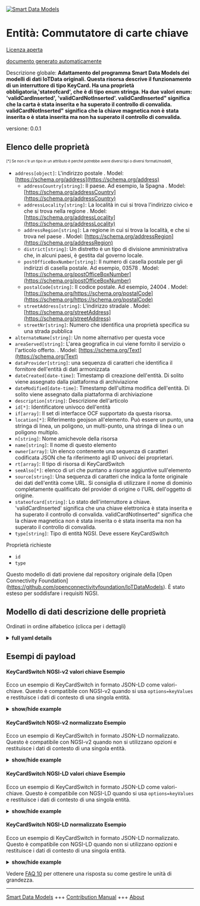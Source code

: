 <!-- 10-Header -->    
[![Smart Data Models](https://smartdatamodels.org/wp-content/uploads/2022/01/SmartDataModels_logo.png "Logo")](https://smartdatamodels.org)    
Entità: Commutatore di carte chiave    
===================================<!-- /10-Header -->    
<!-- 15-License -->    
[Licenza aperta](https://github.com/smart-data-models//dataModel.OCF/blob/master/KeyCardSwitch/LICENSE.md)    
[documento generato automaticamente](https://docs.google.com/presentation/d/e/2PACX-1vTs-Ng5dIAwkg91oTTUdt8ua7woBXhPnwavZ0FxgR8BsAI_Ek3C5q97Nd94HS8KhP-r_quD4H0fgyt3/pub?start=false&loop=false&delayms=3000#slide=id.gb715ace035_0_60)    
<!-- /15-License -->    
<!-- 20-Description -->    
Descrizione globale: **Adattamento del programma Smart Data Models dei modelli di dati IoTData originali. Questa risorsa descrive il funzionamento di un interruttore di tipo KeyCard. Ha una proprietà obbligatoria,'stateofcard', che è di tipo enum stringa. Ha due valori enum: 'validCardInserted', 'validCardNotInserted'. validCardInserted" significa che la carta è stata inserita e ha superato il controllo di convalida. validCardNotInserted" significa che la chiave magnetica non è stata inserita o è stata inserita ma non ha superato il controllo di convalida.**    
versione: 0.0.1    
<!-- /20-Description -->    
<!-- 30-PropertiesList -->    
## Elenco delle proprietà    
<sup><sub>[*] Se non c'è un tipo in un attributo è perché potrebbe avere diversi tipi o diversi formati/modelli</sub></sup>.    
- `address[object]`: L'indirizzo postale  . Model: [https://schema.org/address](https://schema.org/address)	- `addressCountry[string]`: Il paese. Ad esempio, la Spagna  . Model: [https://schema.org/addressCountry](https://schema.org/addressCountry)    
	- `addressLocality[string]`: La località in cui si trova l'indirizzo civico e che si trova nella regione  . Model: [https://schema.org/addressLocality](https://schema.org/addressLocality)    
	- `addressRegion[string]`: La regione in cui si trova la località, e che si trova nel paese  . Model: [https://schema.org/addressRegion](https://schema.org/addressRegion)    
	- `district[string]`: Un distretto è un tipo di divisione amministrativa che, in alcuni paesi, è gestita dal governo locale.      
	- `postOfficeBoxNumber[string]`: Il numero di casella postale per gli indirizzi di casella postale. Ad esempio, 03578  . Model: [https://schema.org/postOfficeBoxNumber](https://schema.org/postOfficeBoxNumber)    
	- `postalCode[string]`: Il codice postale. Ad esempio, 24004  . Model: [https://schema.org/https://schema.org/postalCode](https://schema.org/https://schema.org/postalCode)    
	- `streetAddress[string]`: L'indirizzo stradale  . Model: [https://schema.org/streetAddress](https://schema.org/streetAddress)    
	- `streetNr[string]`: Numero che identifica una proprietà specifica su una strada pubblica      
- `alternateName[string]`: Un nome alternativo per questa voce  - `areaServed[string]`: L'area geografica in cui viene fornito il servizio o l'articolo offerto.  . Model: [https://schema.org/Text](https://schema.org/Text)- `dataProvider[string]`: una sequenza di caratteri che identifica il fornitore dell'entità di dati armonizzata  - `dateCreated[date-time]`: Timestamp di creazione dell'entità. Di solito viene assegnato dalla piattaforma di archiviazione  - `dateModified[date-time]`: Timestamp dell'ultima modifica dell'entità. Di solito viene assegnato dalla piattaforma di archiviazione  - `description[string]`: Descrizione dell'articolo  - `id[*]`: Identificatore univoco dell'entità  - `if[array]`: Il set di interfacce OCF supportato da questa risorsa.  - `location[*]`: Riferimento geojson all'elemento. Può essere un punto, una stringa di linea, un poligono, un multi-punto, una stringa di linea o un poligono multiplo.  - `n[string]`: Nome amichevole della risorsa  - `name[string]`: Il nome di questo elemento  - `owner[array]`: Un elenco contenente una sequenza di caratteri codificata JSON che fa riferimento agli ID univoci dei proprietari.  - `rt[array]`: Il tipo di risorsa di KeyCardSwitch  - `seeAlso[*]`: elenco di uri che puntano a risorse aggiuntive sull'elemento  - `source[string]`: Una sequenza di caratteri che indica la fonte originale dei dati dell'entità come URL. Si consiglia di utilizzare il nome di dominio completamente qualificato del provider di origine o l'URL dell'oggetto di origine.  - `stateofcard[string]`: Lo stato dell'interruttore a chiave. 'validCardInserted' significa che una chiave elettronica è stata inserita e ha superato il controllo di convalida. validCardNotInserted" significa che la chiave magnetica non è stata inserita o è stata inserita ma non ha superato il controllo di convalida.  - `type[string]`: Tipo di entità NGSI. Deve essere KeyCardSwitch  <!-- /30-PropertiesList -->    
<!-- 35-RequiredProperties -->    
Proprietà richieste    
- `id`  - `type`  <!-- /35-RequiredProperties -->    
<!-- 40-RequiredProperties -->    
Questo modello di dati proviene dal repository originale della [Open Connectivity Foundation] (https://github.com/openconnectivityfoundation/IoTDataModels). È stato esteso per soddisfare i requisiti NGSI.    
<!-- /40-RequiredProperties -->    
<!-- 50-DataModelHeader -->    
## Modello di dati descrizione delle proprietà    
Ordinati in ordine alfabetico (clicca per i dettagli)    
<!-- /50-DataModelHeader -->    
<!-- 60-ModelYaml -->    
<details><summary><strong>full yaml details</strong></summary>      
```yaml    
KeyCardSwitch:      
  description: 'Smart Data Models Program adaptation of the original IoTData data Models. This Resource describes the operation of a KeyCard style switch. It has one mandatory Property,''stateofcard'', which is a string enum type. It has two enum values: ''validCardInserted'', ''validCardNotInserted''. ''validCardInserted'' means that a keycard was inserted and passed validation check. ''validCardNotInserted'' means that a keycard is not inserted or it was inserted but failed to pass validation check.'      
  properties:      
    address:      
      description: The mailing address      
      properties:      
        addressCountry:      
          description: 'The country. For example, Spain'      
          type: string      
          x-ngsi:      
            model: https://schema.org/addressCountry      
            type: Property      
        addressLocality:      
          description: 'The locality in which the street address is, and which is in the region'      
          type: string      
          x-ngsi:      
            model: https://schema.org/addressLocality      
            type: Property      
        addressRegion:      
          description: 'The region in which the locality is, and which is in the country'      
          type: string      
          x-ngsi:      
            model: https://schema.org/addressRegion      
            type: Property      
        district:      
          description: 'A district is a type of administrative division that, in some countries, is managed by the local government'      
          type: string      
          x-ngsi:      
            type: Property      
        postOfficeBoxNumber:      
          description: 'The post office box number for PO box addresses. For example, 03578'      
          type: string      
          x-ngsi:      
            model: https://schema.org/postOfficeBoxNumber      
            type: Property      
        postalCode:      
          description: 'The postal code. For example, 24004'      
          type: string      
          x-ngsi:      
            model: https://schema.org/https://schema.org/postalCode      
            type: Property      
        streetAddress:      
          description: The street address      
          type: string      
          x-ngsi:      
            model: https://schema.org/streetAddress      
            type: Property      
        streetNr:      
          description: Number identifying a specific property on a public street      
          type: string      
          x-ngsi:      
            type: Property      
      type: object      
      x-ngsi:      
        model: https://schema.org/address      
        type: Property      
    alternateName:      
      description: An alternative name for this item      
      type: string      
      x-ngsi:      
        type: Property      
    areaServed:      
      description: The geographic area where a service or offered item is provided      
      type: string      
      x-ngsi:      
        model: https://schema.org/Text      
        type: Property      
    dataProvider:      
      description: A sequence of characters identifying the provider of the harmonised data entity      
      type: string      
      x-ngsi:      
        type: Property      
    dateCreated:      
      description: Entity creation timestamp. This will usually be allocated by the storage platform      
      format: date-time      
      type: string      
      x-ngsi:      
        type: Property      
    dateModified:      
      description: Timestamp of the last modification of the entity. This will usually be allocated by the storage platform      
      format: date-time      
      type: string      
      x-ngsi:      
        type: Property      
    description:      
      description: A description of this item      
      type: string      
      x-ngsi:      
        type: Property      
    id:      
      anyOf:      
        - description: Identifier format of any NGSI entity      
          maxLength: 256      
          minLength: 1      
          pattern: ^[\w\-\.\{\}\$\+\*\[\]`|~^@!,:\\]+$      
          type: string      
          x-ngsi:      
            type: Property      
        - description: Identifier format of any NGSI entity      
          format: uri      
          type: string      
          x-ngsi:      
            type: Property      
      description: Unique identifier of the entity      
      x-ngsi:      
        type: Property      
    if:      
      description: The OCF Interface set supported by this Resource.      
      items:      
        enum:      
          - oic.if.s      
          - oic.if.baseline      
        type: string      
      minItems: 2      
      readOnly: true      
      type: array      
      uniqueItems: true      
      x-ngsi:      
        type: Property      
    location:      
      description: 'Geojson reference to the item. It can be Point, LineString, Polygon, MultiPoint, MultiLineString or MultiPolygon'      
      oneOf:      
        - description: Geojson reference to the item. Point      
          properties:      
            bbox:      
              items:      
                type: number      
              minItems: 4      
              type: array      
            coordinates:      
              items:      
                type: number      
              minItems: 2      
              type: array      
            type:      
              enum:      
                - Point      
              type: string      
          required:      
            - type      
            - coordinates      
          title: GeoJSON Point      
          type: object      
          x-ngsi:      
            type: GeoProperty      
        - description: Geojson reference to the item. LineString      
          properties:      
            bbox:      
              items:      
                type: number      
              minItems: 4      
              type: array      
            coordinates:      
              items:      
                items:      
                  type: number      
                minItems: 2      
                type: array      
              minItems: 2      
              type: array      
            type:      
              enum:      
                - LineString      
              type: string      
          required:      
            - type      
            - coordinates      
          title: GeoJSON LineString      
          type: object      
          x-ngsi:      
            type: GeoProperty      
        - description: Geojson reference to the item. Polygon      
          properties:      
            bbox:      
              items:      
                type: number      
              minItems: 4      
              type: array      
            coordinates:      
              items:      
                items:      
                  items:      
                    type: number      
                  minItems: 2      
                  type: array      
                minItems: 4      
                type: array      
              type: array      
            type:      
              enum:      
                - Polygon      
              type: string      
          required:      
            - type      
            - coordinates      
          title: GeoJSON Polygon      
          type: object      
          x-ngsi:      
            type: GeoProperty      
        - description: Geojson reference to the item. MultiPoint      
          properties:      
            bbox:      
              items:      
                type: number      
              minItems: 4      
              type: array      
            coordinates:      
              items:      
                items:      
                  type: number      
                minItems: 2      
                type: array      
              type: array      
            type:      
              enum:      
                - MultiPoint      
              type: string      
          required:      
            - type      
            - coordinates      
          title: GeoJSON MultiPoint      
          type: object      
          x-ngsi:      
            type: GeoProperty      
        - description: Geojson reference to the item. MultiLineString      
          properties:      
            bbox:      
              items:      
                type: number      
              minItems: 4      
              type: array      
            coordinates:      
              items:      
                items:      
                  items:      
                    type: number      
                  minItems: 2      
                  type: array      
                minItems: 2      
                type: array      
              type: array      
            type:      
              enum:      
                - MultiLineString      
              type: string      
          required:      
            - type      
            - coordinates      
          title: GeoJSON MultiLineString      
          type: object      
          x-ngsi:      
            type: GeoProperty      
        - description: Geojson reference to the item. MultiLineString      
          properties:      
            bbox:      
              items:      
                type: number      
              minItems: 4      
              type: array      
            coordinates:      
              items:      
                items:      
                  items:      
                    items:      
                      type: number      
                    minItems: 2      
                    type: array      
                  minItems: 4      
                  type: array      
                type: array      
              type: array      
            type:      
              enum:      
                - MultiPolygon      
              type: string      
          required:      
            - type      
            - coordinates      
          title: GeoJSON MultiPolygon      
          type: object      
          x-ngsi:      
            type: GeoProperty      
      x-ngsi:      
        type: GeoProperty      
    n:      
      description: Friendly name of the Resource      
      maxLength: 64      
      readOnly: true      
      type: string      
      x-ngsi:      
        type: Property      
    name:      
      description: The name of this item      
      type: string      
      x-ngsi:      
        type: Property      
    owner:      
      description: A List containing a JSON encoded sequence of characters referencing the unique Ids of the owner(s)      
      items:      
        anyOf:      
          - description: Identifier format of any NGSI entity      
            maxLength: 256      
            minLength: 1      
            pattern: ^[\w\-\.\{\}\$\+\*\[\]`|~^@!,:\\]+$      
            type: string      
            x-ngsi:      
              type: Property      
          - description: Identifier format of any NGSI entity      
            format: uri      
            type: string      
            x-ngsi:      
              type: Property      
        description: Unique identifier of the entity      
        x-ngsi:      
          type: Property      
      type: array      
      x-ngsi:      
        type: Property      
    rt:      
      description: The Resource Type of KeyCardSwitch      
      items:      
        enum:      
          - oic.r.keycardswitch      
        maxLength: 64      
        type: string      
      minItems: 1      
      readOnly: true      
      type: array      
      uniqueItems: true      
      x-ngsi:      
        type: Property      
    seeAlso:      
      description: list of uri pointing to additional resources about the item      
      oneOf:      
        - items:      
            format: uri      
            type: string      
          minItems: 1      
          type: array      
        - format: uri      
          type: string      
      x-ngsi:      
        type: Property      
    source:      
      description: 'A sequence of characters giving the original source of the entity data as a URL. Recommended to be the fully qualified domain name of the source provider, or the URL to the source object'      
      type: string      
      x-ngsi:      
        type: Property      
    stateofcard:      
      description: The status of the keycardswitch. 'validCardInserted' means that a keycard was inserted and passed validation check. 'validCardNotInserted' means that a keycard is not inserted or it was inserted but failed to pass validation check.      
      enum:      
        - validCardInserted      
        - validCardNotInserted      
      readOnly: true      
      type: string      
      x-ngsi:      
        type: Property      
    type:      
      description: NGSI entity type. It has to be KeyCardSwitch      
      enum:      
        - KeyCardSwitch      
      type: string      
      x-ngsi:      
        type: Property      
  required:      
    - id      
    - type      
  type: object      
  x-derived-from: https://github.com/OpenInterConnect/IoTDataModels/blob/master/KeyCardSwitchResURI.swagger.json      
  x-disclaimer: 'Redistribution and use in source and binary forms, with or without modification, are permitted  provided that the license conditions are met. Copyleft (c) 2022 Contributors to Smart Data Models Program'      
  x-license-url: https://github.com/smart-data-models/dataModel.OCF/blob/master/KeyCardSwitch/LICENSE.md      
  x-model-schema: https://smart-data-models.github.io/dataModel.IoTDataModels/KeyCardSwitch/schema.json      
  x-model-tags: OCF      
  x-version: 0.0.1      
```    
</details>      
<!-- /60-ModelYaml -->    
<!-- 70-MiddleNotes -->    
<!-- /70-MiddleNotes -->    
<!-- 80-Examples -->    
## Esempi di payload    
#### KeyCardSwitch NGSI-v2 valori chiave Esempio    
Ecco un esempio di KeyCardSwitch in formato JSON-LD come valori-chiave. Questo è compatibile con NGSI-v2 quando si usa `options=keyValues` e restituisce i dati di contesto di una singola entità.    
<details><summary><strong>show/hide example</strong></summary>      
```json  
{  
  "id": "urn:ngsi-ld:KeyCardSwitch:id:EICU:62882679",  
  "dateCreated": "1984-05-02T03:57:17Z",  
  "dateModified": "1990-10-10T17:17:22Z",  
  "source": "Early generation once couple whom would. Item toni",  
  "name": "Institution game o",  
  "alternateName": "Special say hundred ",  
  "description": "Go own involve region candidate there go. Provide finish card thousand. Why raise second pick thus.",  
  "dataProvider": "Total big nation couple writer picture voice. Easy charge centur",  
  "owner": [  
    "urn:ngsi-ld:KeyCardSwitch:items:MQFE:06102243",  
    "urn:ngsi-ld:KeyCardSwitch:items:JYJG:56880066"  
  ],  
  "seeAlso": [  
    "urn:ngsi-ld:KeyCardSwitch:items:QFUB:66511170"  
  ],  
  "location": {  
    "type": "Point",  
    "coordinates": [  
      79.4951555,  
      -149.538487  
    ]  
  },  
  "address": {  
    "streetAddress": "View ball rock subject those decide bring. Number ok line use door.",  
    "addressLocality": "Deep relationship about fight mind. Really wall today cause position.",  
    "addressRegion": "Do authority religious college director thought. Hear air nat",  
    "addressCountry": "Enough accept nearly sport hotel. Know child away en",  
    "postalCode": "Near huge black. Would issue he need.",  
    "postOfficeBoxNumber": "S",  
    "streetNr": "System plan tax point analysis reduce. Individual stand work",  
    "district": "Writer share reduce child form. Growth smile clear information nothing heavy sport. Figure method church southern attorney fish."  
  },  
  "areaServed": "Campaign paper seven. List former movement throughout all red act.",  
  "rt": [  
    "oic.r.keycardswitch"  
  ],  
  "stateofcard": "validCardInserted",  
  "n": "Use su",  
  "if": [  
    "oic.if.baseline",  
    "oic.if.s"  
  ],  
  "type": "KeyCardSwitch"  
}  
```  
</details>    
#### KeyCardSwitch NGSI-v2 normalizzato Esempio    
Ecco un esempio di KeyCardSwitch in formato JSON-LD normalizzato. Questo è compatibile con NGSI-v2 quando non si utilizzano opzioni e restituisce i dati di contesto di una singola entità.    
<details><summary><strong>show/hide example</strong></summary>      
```json  
{  
  "id": "urn:ngsi-ld:KeyCardSwitch:id:EICU:62882679",  
  "dateCreated": {  
    "type": "DateTime",  
    "value": "1984-05-02T03:57:17Z"  
  },  
  "dateModified": {  
    "type": "DateTime",  
    "value": "1990-10-10T17:17:22Z"  
  },  
  "source": {  
    "type": "Text",  
    "value": "Early generation once couple whom would. Item toni"  
  },  
  "name": {  
    "type": "Text",  
    "value": "Institution game o"  
  },  
  "alternateName": {  
    "type": "Text",  
    "value": "Special say hundred "  
  },  
  "description": {  
    "type": "Text",  
    "value": "Go own involve region candidate there go. Provide finish card thousand. Why raise second pick thus."  
  },  
  "dataProvider": {  
    "type": "Text",  
    "value": "Total big nation couple writer picture voice. Easy charge centur"  
  },  
  "owner": {  
    "type": "StructuredValue",  
    "value": [  
      "urn:ngsi-ld:KeyCardSwitch:items:MQFE:06102243",  
      "urn:ngsi-ld:KeyCardSwitch:items:JYJG:56880066"  
    ]  
  },  
  "seeAlso": {  
    "type": "StructuredValue",  
    "value": [  
      "urn:ngsi-ld:KeyCardSwitch:items:QFUB:66511170"  
    ]  
  },  
  "location": {  
    "type": "geo:json",  
    "value": {  
      "type": "Point",  
      "coordinates": [  
        79.4951555,  
        -149.538487  
      ]  
    }  
  },  
  "address": {  
    "type": "StructuredValue",  
    "value": {  
      "streetAddress": "View ball rock subject those decide bring. Number ok line use door.",  
      "addressLocality": "Deep relationship about fight mind. Really wall today cause position.",  
      "addressRegion": "Do authority religious college director thought. Hear air nat",  
      "addressCountry": "Enough accept nearly sport hotel. Know child away en",  
      "postalCode": "Near huge black. Would issue he need.",  
      "postOfficeBoxNumber": "S",  
      "streetNr": "System plan tax point analysis reduce. Individual stand work",  
      "district": "Writer share reduce child form. Growth smile clear information nothing heavy sport. Figure method church southern attorney fish."  
    }  
  },  
  "areaServed": {  
    "type": "Text",  
    "value": "Campaign paper seven. List former movement throughout all red act."  
  },  
  "rt": {  
    "type": "StructuredValue",  
    "value": [  
      "oic.r.keycardswitch"  
    ]  
  },  
  "stateofcard": {  
    "type": "Text",  
    "value": "validCardInserted"  
  },  
  "n": {  
    "type": "Text",  
    "value": "Use su"  
  },  
  "if": {  
    "type": "StructuredValue",  
    "value": [  
      "oic.if.baseline",  
      "oic.if.s"  
    ]  
  },  
  "type": "KeyCardSwitch"  
}  
```  
</details>    
#### KeyCardSwitch NGSI-LD valori chiave Esempio    
Ecco un esempio di KeyCardSwitch in formato JSON-LD come valori-chiave. Questo è compatibile con NGSI-LD quando si usa `options=keyValues` e restituisce i dati di contesto di una singola entità.    
<details><summary><strong>show/hide example</strong></summary>      
```json  
{  
  "id": "urn:ngsi-ld:KeyCardSwitch:id:EICU:62882679",  
  "dateCreated": "1984-05-02T03:57:17Z",  
  "dateModified": "1990-10-10T17:17:22Z",  
  "source": "Early generation once couple whom would. Item toni",  
  "name": "Institution game o",  
  "alternateName": "Special say hundred ",  
  "description": "Go own involve region candidate there go. Provide finish card thousand. Why raise second pick thus.",  
  "dataProvider": "Total big nation couple writer picture voice. Easy charge centur",  
  "owner": [  
    "urn:ngsi-ld:KeyCardSwitch:items:MQFE:06102243",  
    "urn:ngsi-ld:KeyCardSwitch:items:JYJG:56880066"  
  ],  
  "seeAlso": [  
    "urn:ngsi-ld:KeyCardSwitch:items:QFUB:66511170"  
  ],  
  "location": {  
    "type": "Point",  
    "coordinates": [  
      79.4951555,  
      -149.538487  
    ]  
  },  
  "address": {  
    "streetAddress": "View ball rock subject those decide bring. Number ok line use door.",  
    "addressLocality": "Deep relationship about fight mind. Really wall today cause position.",  
    "addressRegion": "Do authority religious college director thought. Hear air nat",  
    "addressCountry": "Enough accept nearly sport hotel. Know child away en",  
    "postalCode": "Near huge black. Would issue he need.",  
    "postOfficeBoxNumber": "S",  
    "streetNr": "System plan tax point analysis reduce. Individual stand work",  
    "district": "Writer share reduce child form. Growth smile clear information nothing heavy sport. Figure method church southern attorney fish."  
  },  
  "areaServed": "Campaign paper seven. List former movement throughout all red act.",  
  "rt": [  
    "oic.r.keycardswitch"  
  ],  
  "stateofcard": "validCardInserted",  
  "n": "Use su",  
  "if": [  
    "oic.if.baseline",  
    "oic.if.s"  
  ],  
  "type": "KeyCardSwitch",  
  "@context": [  
    "https://smartdatamodels.org/context.jsonld"  
  ]  
}  
```  
</details>    
#### KeyCardSwitch NGSI-LD normalizzato Esempio    
Ecco un esempio di KeyCardSwitch in formato JSON-LD normalizzato. Questo è compatibile con NGSI-LD quando non si utilizzano opzioni e restituisce i dati di contesto di una singola entità.    
<details><summary><strong>show/hide example</strong></summary>      
```json  
{  
    "id": "urn:ngsi-ld:KeyCardSwitch:id:EICU:62882679",  
    "dateCreated": {  
        "type": "Property",  
        "value": {  
            "@type": "DateTime",  
            "@value": "1984-05-02T03:57:17Z"  
        }  
    },  
    "dateModified": {  
        "type": "Property",  
        "value": {  
            "@type": "DateTime",  
            "@value": "1990-10-10T17:17:22Z"  
        }  
    },  
    "source": {  
        "type": "Property",  
        "value": "Early generation once couple whom would. Item toni"  
    },  
    "name": {  
        "type": "Property",  
        "value": "Institution game o"  
    },  
    "alternateName": {  
        "type": "Property",  
        "value": "Special say hundred "  
    },  
    "description": {  
        "type": "Property",  
        "value": "Go own involve region candidate there go. Provide finish card thousand. Why raise second pick thus."  
    },  
    "dataProvider": {  
        "type": "Property",  
        "value": "Total big nation couple writer picture voice. Easy charge centur"  
    },  
    "owner": {  
        "type": "Property",  
        "value": [  
            "urn:ngsi-ld:KeyCardSwitch:items:MQFE:06102243",  
            "urn:ngsi-ld:KeyCardSwitch:items:JYJG:56880066"  
        ]  
    },  
    "seeAlso": {  
        "type": "Property",  
        "value": [  
            "urn:ngsi-ld:KeyCardSwitch:items:QFUB:66511170"  
        ]  
    },  
    "location": {  
        "type": "GeoProperty",  
        "value": {  
            "type": "Point",  
            "coordinates": [  
                79.4951555,  
                -149.538487  
            ]  
        }  
    },  
    "address": {  
        "type": "Property",  
        "value": {  
            "streetAddress": "View ball rock subject those decide bring. Number ok line use door.",  
            "addressLocality": "Deep relationship about fight mind. Really wall today cause position.",  
            "addressRegion": "Do authority religious college director thought. Hear air nat",  
            "addressCountry": "Enough accept nearly sport hotel. Know child away en",  
            "postalCode": "Near huge black. Would issue he need.",  
            "postOfficeBoxNumber": "S",  
            "streetNr": "System plan tax point analysis reduce. Individual stand work",  
            "district": "Writer share reduce child form. Growth smile clear information nothing heavy sport. Figure method church southern attorney fish."  
        }  
    },  
    "areaServed": {  
        "type": "Property",  
        "value": "Campaign paper seven. List former movement throughout all red act."  
    },  
    "rt": {  
        "type": "Property",  
        "value": [  
            "oic.r.keycardswitch"  
        ]  
    },  
    "stateofcard": {  
        "type": "Property",  
        "value": "validCardInserted"  
    },  
    "n": {  
        "type": "Property",  
        "value": "Use su"  
    },  
    "if": {  
        "type": "Property",  
        "value": [  
            "oic.if.baseline",  
            "oic.if.s"  
        ]  
    },  
    "type": "KeyCardSwitch",  
    "@context": [  
        "https://smartdatamodels.org/context.jsonld"  
    ]  
}  
```  
</details><!-- /80-Examples -->    
<!-- 90-FooterNotes -->    
<!-- /90-FooterNotes -->    
<!-- 95-Units -->    
Vedere [FAQ 10](https://smartdatamodels.org/index.php/faqs/) per ottenere una risposta su come gestire le unità di grandezza.    
<!-- /95-Units -->    
<!-- 97-LastFooter -->    
---    
[Smart Data Models](https://smartdatamodels.org) +++ [Contribution Manual](https://bit.ly/contribution_manual) +++ [About](https://bit.ly/Introduction_SDM)<!-- /97-LastFooter -->    
